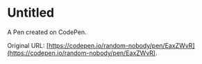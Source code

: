# Untitled

A Pen created on CodePen.

Original URL: [https://codepen.io/random-nobody/pen/EaxZWvR](https://codepen.io/random-nobody/pen/EaxZWvR).

